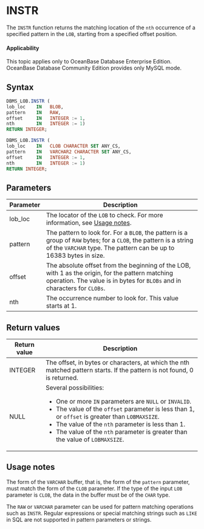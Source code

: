INSTR
==========================

The `INSTR` function returns the matching location of the `nth` occurrence of a specified pattern in the `LOB`, starting from a specified offset position.

<main id="notice" >
    <h4>Applicability</h4>
    <p>This topic applies only to OceanBase Database Enterprise Edition. OceanBase Database Community Edition provides only MySQL mode. </p>
  </main>

Syntax
-----------------------

```sql
DBMS_LOB.INSTR (
lob_loc    IN   BLOB,
pattern    IN   RAW,
offset     IN   INTEGER := 1,
nth        IN   INTEGER := 1)
RETURN INTEGER;

DBMS_LOB.INSTR (
lob_loc    IN   CLOB CHARACTER SET ANY_CS,
pattern    IN   VARCHAR2 CHARACTER SET ANY_CS,
offset     IN   INTEGER := 1,
nth        IN   INTEGER := 1)
RETURN INTEGER;
```



Parameters
-------------------------



| Parameter | Description                                                                                                                                                                              |
|-----------|------------------------------------------------------------------------------------------------------------------------------------------------------------------------------------------|
| lob_loc   | The locator of the `LOB` to check. For more information, see [Usage notes](../9300.dbms-lob-oracle/100.dbms-lob-overview-oracle.md).                                                                               |
| pattern   | The pattern to look for. For a `BLOB`, the pattern is a group of `RAW` bytes; for a `CLOB`, the pattern is a string of the `VARCHAR` type. The pattern can be up to 16383 bytes in size. |
| offset    | The absolute offset from the beginning of the LOB, with 1 as the origin, for the pattern matching operation. The value is in bytes for `BLOBs` and in characters for `CLOBs`.            |
| nth       | The occurrence number to look for. This value starts at 1.                                                                                                                               |



Return values
------------------------



| Return value | Description                                                                                                                                                                                                                                                                                                                                                    |
|--------------|----------------------------------------------------------------------------------------------------------------------------------------------------------------------------------------------------------------------------------------------------------------------------------------------------------------------------------------------------------------|
| INTEGER      | The offset, in bytes or characters, at which the nth matched pattern starts. If the pattern is not found, 0 is returned.                                                                                                                                                                                                                                       |
| NULL         | Several possibilities: <ul><li> One or more `IN` parameters are `NULL` or `INVALID`.   </li><li> The value of the `offset` parameter is less than 1, or `offset` is greater than `LOBMAXSIZE`.   </li><li> The value of the `nth` parameter is less than 1.   </li><li> The value of the `nth` parameter is greater than the value of `LOBMAXSIZE`. </li></ul> |



Usage notes
-------------------------

The form of the `VARCHAR` buffer, that is, the form of the `pattern` parameter, must match the form of the `CLOB` parameter. If the type of the input `LOB` parameter is `CLOB`, the data in the buffer must be of the `CHAR` type.

The `RAW` or `VARCHAR` parameter can be used for pattern matching operations such as `INSTR`. Regular expressions or special matching strings such as `LIKE` in SQL are not supported in pattern parameters or strings.
